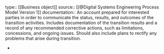 type:: [[Business object]]
source:: [[@Digital Systems Engineering Process Model Version 1]]
documentation:: An account prepared for interested parties in order to communicate the status, results, and outcomes of the transition activities. Includes documentation of the transition results and a record of any recommended corrective actions, such as limitations, concessions, and ongoing issues. Should also include plans to rectify any problems that arise during transition.

-